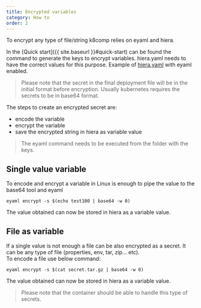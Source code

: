 ```yaml
---
title: Encrypted variables
category: How to
order: 2
---
```

To encrypt any type of file/string k8comp relies on eyaml and hiera.  

In the [Quick start]({{ site.baseurl }}#quick-start) can be found the command to generate the keys to encrypt variables. hiera.yaml needs to have the correct values for this purpose. Example of [hiera.yaml](https://github.com/cststack/k8comp/blob/master/examples/defaults/hiera.yaml) with eyaml enabled.

> Please note that the secret in the final deployment file will be in the initial format before encryption. Usually kubernetes requires the secrets to be in base64 format.

The steps to create an encrypted secret are:
- encode the variable
- encrypt the variable
- save the encrypted string in hiera as variable value

> The eyaml command needs to be executed from the folder with the keys.

## [](#single-value-variable)Single value variable

To encode and encrypt a variable in Linux is enough to pipe the value to the base64 tool and eyaml
```
eyaml encrypt -s $(echo test100 | base64 -w 0)
```
The value obtained can now be stored in hiera as a variable value.

## [](#file-as-variable)File as variable

If a single value is not enough a file can be also encrypted as a secret. It can be any type of file (properties, env, tar, zip... etc).  
To encode a file use below command:
```
eyaml encrypt -s $(cat secret.tar.gz | base64 -w 0)
```
The value obtained can now be stored in hiera as a variable value.

> Please note that the container should be able to handle this type of secrets.
